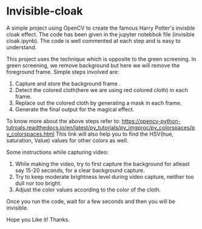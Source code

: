 # Invisible-cloak

A simple project using OpenCV to create the famous Harry Potter's invisble cloak effect.
The code has been given in the jupyter notebbok file (invisible cloak.ipynb). The code is well commented at each step and is easy to understand.

This project uses the technique which is opposite to the green screening. In green screening, we remove background but here we will remove the foreground frame.
Simple steps involved are:
1. Capture and store the background frame .
2. Detect the colored cloth(here we are using red colored cloth) in each frame.
3. Replace out the colored cloth by generating a mask in each frame. 
4. Generate the final output for the magical effect.

To know more about the above steps refer to: https://opencv-python-tutroals.readthedocs.io/en/latest/py_tutorials/py_imgproc/py_colorspaces/py_colorspaces.html
This link will also help you to find the HSV(hue, saturation, Value) values for other colors as well.

Some instructions while capturing video:
1. While making the video, try to first capture the background for atleast say 15-20 seconds, for a clear background capture.
2. Try to keep moderate brightness level during video capture, neither too dull nor too bright.
3. Adjust the color values according to the color of the cloth.

Once you run the code, wait for a few seconds and then you will be invisible.

Hope you Like it!
Thanks.
